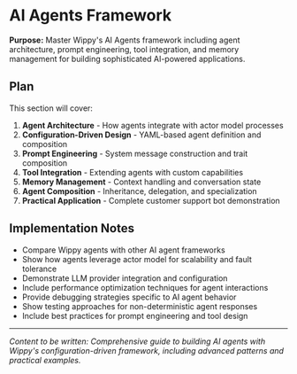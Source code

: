 # AI Agents Framework

<!-- Metadata -->
<!-- 
Topic: AI Agents Deep Dive
Type: Conceptual Guide Hub
Audience: Developers familiar with LLMs
Estimated Reading Time: 60 minutes
Prerequisites: Basic understanding of LLMs and actor model
TOC: w.tree → core-concepts-deep → ai-agents-framework.md
-->

**Purpose:** Master Wippy's AI Agents framework including agent architecture, prompt engineering, tool integration, and memory management for building sophisticated AI-powered applications.

## Plan

This section will cover:

1. **Agent Architecture** - How agents integrate with actor model processes
2. **Configuration-Driven Design** - YAML-based agent definition and composition
3. **Prompt Engineering** - System message construction and trait composition
4. **Tool Integration** - Extending agents with custom capabilities
5. **Memory Management** - Context handling and conversation state
6. **Agent Composition** - Inheritance, delegation, and specialization
7. **Practical Application** - Complete customer support bot demonstration

## Implementation Notes

- Compare Wippy agents with other AI agent frameworks
- Show how agents leverage actor model for scalability and fault tolerance
- Demonstrate LLM provider integration and configuration
- Include performance optimization techniques for agent interactions
- Provide debugging strategies specific to AI agent behavior
- Show testing approaches for non-deterministic agent responses
- Include best practices for prompt engineering and tool design

---

*Content to be written: Comprehensive guide to building AI agents with Wippy's configuration-driven framework, including advanced patterns and practical examples.*
